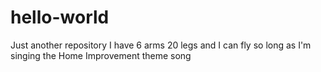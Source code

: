 # hello-world
Just another repository
I have 6 arms 20 legs and I can fly so long as I'm singing the Home Improvement theme song
